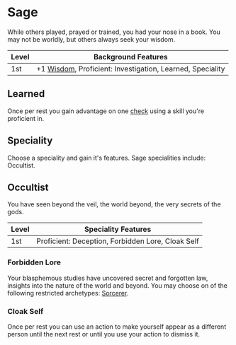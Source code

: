 # Sage

While others played, prayed or trained, you had your nose in a book. You may not be worldly, but others always seek your wisdom.

| Level             | Background Features    |
| ----------------- | - |
| 1st               | +1 [Wisdom](../../pages/characters/attributes.md#wisdom), Proficient: Investigation, Learned, Speciality  |

## Learned

Once per rest you gain advantage on one [check](../../pages/rules/rolling.md#checks) using a skill you're proficient in.

## Speciality

Choose a speciality and gain it's features. Sage specialities include: Occultist.

## Occultist

You have seen beyond the veil, the world beyond, the very secrets of the gods.

| Level             | Speciality Features    |
| ----------------- | - |
| 1st               | Proficient: Deception, Forbidden Lore, Cloak Self |

### Forbidden Lore

Your blasphemous studies have uncovered secret and forgotten law, insights into the nature of the world and beyond. You may choose on of the following restricted archetypes: [Sorcerer](../../pages/classes/wise.md#sorcerer).

### Cloak Self

Once per rest you can use an action to make yourself appear as a different person until the next rest or until you use your action to dismiss it.
